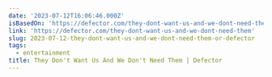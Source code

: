 ```yaml
---
date: '2023-07-12T16:06:46.000Z'
isBasedOn: 'https://defector.com/they-dont-want-us-and-we-dont-need-them'
link: 'https://defector.com/they-dont-want-us-and-we-dont-need-them'
slug: 2023-07-12-they-dont-want-us-and-we-dont-need-them-or-defector
tags:
  - entertainment
title: They Don't Want Us And We Don't Need Them | Defector
---
```


